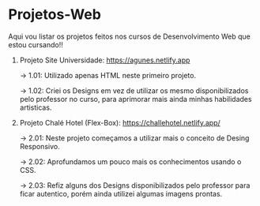 # Projetos-Web
Aqui vou listar os projetos feitos nos cursos de Desenvolvimento Web que estou cursando!!

1. Projeto Site Universidade: https://agunes.netlify.app
   
    → 1.01: Utilizado apenas HTML neste primeiro projeto.

    → 1.02: Criei os Designs em vez de utilizar os mesmo disponibilizados pelo professor no curso, para aprimorar mais ainda minhas habilidades artisticas.

3. Projeto Chalé Hotel (Flex-Box): https://challehotel.netlify.app/

    → 2.01: Neste projeto começamos a utilizar mais o conceito de Desing Responsivo.

    → 2.02: Aprofundamos um pouco mais os conhecimentos usando o CSS.

    → 2.03: Refiz alguns dos Designs disponibilizados pelo professor para ficar autentico, porém ainda utilizei algumas imagens prontas.
